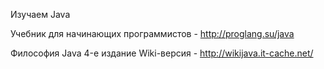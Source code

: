 Изучаем Java

Учебник для начинающих программистов   - http://proglang.su/java

Философия Java 4-е издание Wiki-версия - http://wikijava.it-cache.net/
